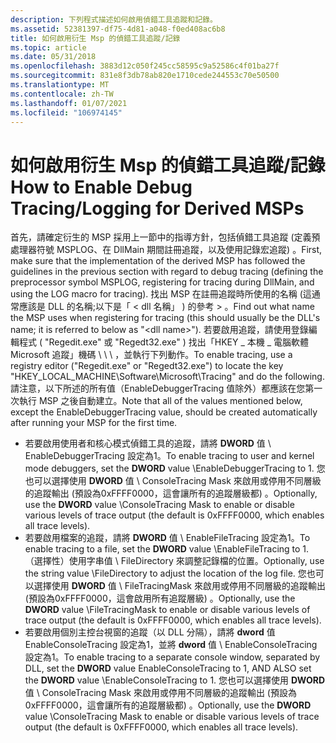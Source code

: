 ```yaml
---
description: 下列程式描述如何啟用偵錯工具追蹤和記錄。
ms.assetid: 52381397-df75-4d81-a048-f0ed408ac6b8
title: 如何啟用衍生 Msp 的偵錯工具追蹤/記錄
ms.topic: article
ms.date: 05/31/2018
ms.openlocfilehash: 3883d12c050f245cc58595c9a52586c4f01ba27f
ms.sourcegitcommit: 831e8f3db78ab820e1710cede244553c70e50500
ms.translationtype: MT
ms.contentlocale: zh-TW
ms.lasthandoff: 01/07/2021
ms.locfileid: "106974145"
---
```

# <a name="how-to-enable-debug-tracinglogging-for-derived-msps"></a><span data-ttu-id="80574-103">如何啟用衍生 Msp 的偵錯工具追蹤/記錄</span><span class="sxs-lookup"><span data-stu-id="80574-103">How to Enable Debug Tracing/Logging for Derived MSPs</span></span>

<span data-ttu-id="80574-104">首先，請確定衍生的 MSP 採用上一節中的指導方針，包括偵錯工具追蹤 (定義預處理器符號 MSPLOG、在 DllMain 期間註冊追蹤，以及使用記錄宏追蹤) 。</span><span class="sxs-lookup"><span data-stu-id="80574-104">First, make sure that the implementation of the derived MSP has followed the guidelines in the previous section with regard to debug tracing (defining the preprocessor symbol MSPLOG, registering for tracing during DllMain, and using the LOG macro for tracing).</span></span> <span data-ttu-id="80574-105">找出 MSP 在註冊追蹤時所使用的名稱 (這通常應該是 DLL 的名稱;以下是「 &lt; dll 名稱」 ) 的參考 &gt; 。</span><span class="sxs-lookup"><span data-stu-id="80574-105">Find out what name the MSP uses when registering for tracing (this should usually be the DLL's name; it is referred to below as "&lt;dll name&gt;").</span></span> <span data-ttu-id="80574-106">若要啟用追蹤，請使用登錄編輯程式 ( "Regedit.exe" 或 "Regedt32.exe" ) 找出「HKEY \_ 本機 \_ 電腦軟體 Microsoft 追蹤」機碼 \\ \\ \\ ，並執行下列動作。</span><span class="sxs-lookup"><span data-stu-id="80574-106">To enable tracing, use a registry editor ("Regedit.exe" or "Regedt32.exe") to locate the key "HKEY\_LOCAL\_MACHINE\\Software\\Microsoft\\Tracing" and do the following.</span></span> <span data-ttu-id="80574-107">請注意，以下所述的所有值（EnableDebuggerTracing 值除外）都應該在您第一次執行 MSP 之後自動建立。</span><span class="sxs-lookup"><span data-stu-id="80574-107">Note that all of the values mentioned below, except the EnableDebuggerTracing value, should be created automatically after running your MSP for the first time.</span></span>

-   <span data-ttu-id="80574-108">若要啟用使用者和核心模式偵錯工具的追蹤，請將 **DWORD** 值 <dll name> \\ EnableDebuggerTracing 設定為1。</span><span class="sxs-lookup"><span data-stu-id="80574-108">To enable tracing to user and kernel mode debuggers, set the **DWORD** value <dll name>\\EnableDebuggerTracing to 1.</span></span> <span data-ttu-id="80574-109">您也可以選擇使用 **DWORD** 值 <dll name> \\ ConsoleTracing Mask 來啟用或停用不同層級的追蹤輸出 (預設為0xFFFF0000，這會讓所有的追蹤層級都) 。</span><span class="sxs-lookup"><span data-stu-id="80574-109">Optionally, use the **DWORD** value <dll name>\\ConsoleTracing Mask to enable or disable various levels of trace output (the default is 0xFFFF0000, which enables all trace levels).</span></span>
-   <span data-ttu-id="80574-110">若要啟用檔案的追蹤，請將 **DWORD** 值 <dll name> \\ EnableFileTracing 設定為1。</span><span class="sxs-lookup"><span data-stu-id="80574-110">To enable tracing to a file, set the **DWORD** value <dll name>\\EnableFileTracing to 1.</span></span> <span data-ttu-id="80574-111">（選擇性）使用字串值 <dll name> \\ FileDirectory 來調整記錄檔的位置。</span><span class="sxs-lookup"><span data-stu-id="80574-111">Optionally, use the string value <dll name>\\FileDirectory to adjust the location of the log file.</span></span> <span data-ttu-id="80574-112">您也可以選擇使用 **DWORD** 值 <dll name> \\ FileTracingMask 來啟用或停用不同層級的追蹤輸出 (預設為0xFFFF0000，這會啟用所有追蹤層級) 。</span><span class="sxs-lookup"><span data-stu-id="80574-112">Optionally, use the **DWORD** value <dll name>\\FileTracingMask to enable or disable various levels of trace output (the default is 0xFFFF0000, which enables all trace levels).</span></span>
-   <span data-ttu-id="80574-113">若要啟用個別主控台視窗的追蹤（以 DLL 分隔），請將 **dword** 值 EnableConsoleTracing 設定為1，並將 **dword** 值 <dll name> \\ EnableConsoleTracing 設定為1。</span><span class="sxs-lookup"><span data-stu-id="80574-113">To enable tracing to a separate console window, separated by DLL, set the **DWORD** value EnableConsoleTracing to 1, AND ALSO set the **DWORD** value <dll name>\\EnableConsoleTracing to 1.</span></span> <span data-ttu-id="80574-114">您也可以選擇使用 **DWORD** 值 <dll name> \\ ConsoleTracing Mask 來啟用或停用不同層級的追蹤輸出 (預設為0xFFFF0000，這會讓所有的追蹤層級都) 。</span><span class="sxs-lookup"><span data-stu-id="80574-114">Optionally, use the **DWORD** value <dll name>\\ConsoleTracing Mask to enable or disable various levels of trace output (the default is 0xFFFF0000, which enables all trace levels).</span></span>

 

 



